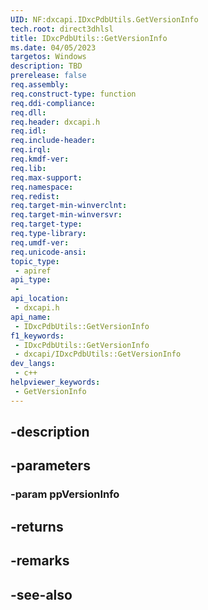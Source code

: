 ```yaml
---
UID: NF:dxcapi.IDxcPdbUtils.GetVersionInfo
tech.root: direct3dhlsl
title: IDxcPdbUtils::GetVersionInfo
ms.date: 04/05/2023
targetos: Windows
description: TBD
prerelease: false
req.assembly: 
req.construct-type: function
req.ddi-compliance: 
req.dll: 
req.header: dxcapi.h
req.idl: 
req.include-header: 
req.irql: 
req.kmdf-ver: 
req.lib: 
req.max-support: 
req.namespace: 
req.redist: 
req.target-min-winverclnt: 
req.target-min-winversvr: 
req.target-type: 
req.type-library: 
req.umdf-ver: 
req.unicode-ansi: 
topic_type:
 - apiref
api_type:
 - 
api_location:
 - dxcapi.h
api_name:
 - IDxcPdbUtils::GetVersionInfo
f1_keywords:
 - IDxcPdbUtils::GetVersionInfo
 - dxcapi/IDxcPdbUtils::GetVersionInfo
dev_langs:
 - c++
helpviewer_keywords:
 - GetVersionInfo
---
```


## -description

## -parameters

### -param ppVersionInfo

## -returns

## -remarks

## -see-also

